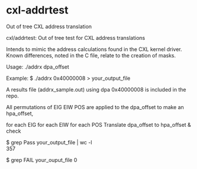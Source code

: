 # cxl-addrtest
Out of tree CXL address translation

cxl/addrtest: Out of tree test for CXL address translations

Intends to mimic the address calculations found in the CXL kernel
driver. Known differences, noted in the C file, relate to the
creation of masks.

Usage: ./addrx dpa_offset

Example: $ ./addrx 0x40000008 > your_output_file

A results file (addrx_sample.out) using dpa 0x40000008 is included in the repo.

All permutations of EIG EIW POS are applied to the dpa_offset to make an hpa_offset,

for each EIG
	for each EIW
		for each POS
			Translate dpa_offset to hpa_offset & check

$ grep Pass your_output_file | wc -l  
357

$ grep FAIL your_ouput_file
0  
